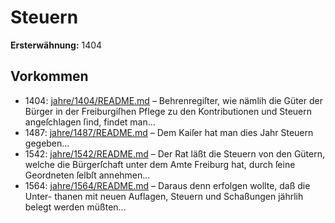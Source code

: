 # Steuern

**Ersterwähnung:** 1404

## Vorkommen
- 1404: [jahre/1404/README.md](../jahre/1404/README.md) – Behrenregiſter, wie nämlih die Güter der Bürger in
der Freiburgiſhen Pflege zu den Kontributionen und
Steuern angeſchlagen ſind, findet man...
- 1487: [jahre/1487/README.md](../jahre/1487/README.md) – Dem Kaiſer hat man dies Jahr Steuern gegeben...
- 1542: [jahre/1542/README.md](../jahre/1542/README.md) – Der Rat läßt die Steuern von den Gütern, welche
die Bürgerſchaft unter dem Amte Freiburg hat, durch
ſeine Geordneten ſelbſt annehmen...
- 1564: [jahre/1564/README.md](../jahre/1564/README.md) – Daraus denn erfolgen wollte, daß die Unter-
thanen mit neuen Auflagen, Steuern und Schaßungen
jährlih belegt werden müßten...
